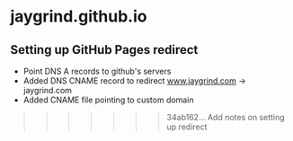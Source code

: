 # jaygrind.github.io

## Setting up GitHub Pages redirect
- Point DNS A records to github's servers
- Added DNS CNAME record to redirect www.jaygrind.com -> jaygrind.com
- Added CNAME file pointing to custom domain
>>>>>>> 34ab162... Add notes on setting up redirect
